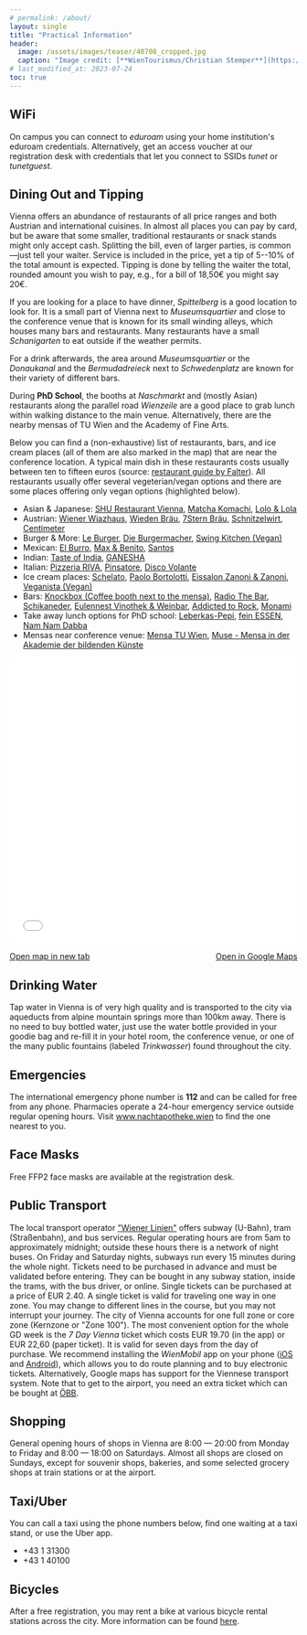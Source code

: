 ```yaml
---
# permalink: /about/
layout: single
title: "Practical Information"
header:
  image: /assets/images/teaser/40708_cropped.jpg
  caption: "Image credit: [**WienTourismus/Christian Stemper**](https://foto.wien.info/Bild/Imperial/45017)"
# last_modified_at: 2023-07-24
toc: true
---
```


## WiFi
On campus you can connect to <em>eduroam</em> using your home institution's eduroam credentials. 
Alternatively, get an access voucher at our registration desk with credentials that let you connect to SSIDs <em>tunet</em> or <em>tunetguest</em>.

## Dining Out and Tipping
Vienna offers an abundance of restaurants of all price ranges and both Austrian and international cuisines. In almost all places you can pay by card, but be aware that some smaller, traditional restaurants or snack stands might only accept cash. 
Splitting the bill, even of larger parties, is common&mdash;just tell your waiter.
Service is included in the price, yet a tip of 5--10% of the total amount is expected. 
Tipping is done by telling the waiter the total, rounded amount you wish to pay, e.g., for a bill of 18,50€ you might say 20€.

If you are looking for a place to have dinner, <em>Spittelberg</em> is a good location to look for.
It is a small part of Vienna next to <em>Museumsquartier</em> and close to the conference venue that is known for its small winding alleys, which houses many bars and restaurants.
Many restaurants have a small <em>Schanigarten</em> to eat outside if the weather permits.

For a drink afterwards, the area around <em>Museumsquartier</em> or the <em>Donaukanal</em> and the <em>Bermudadreieck</em> next to <em>Schwedenplatz</em> are known for their variety of different bars.

During <strong>PhD School</strong>, the booths at <em>Naschmarkt</em> and (mostly Asian) restaurants along the parallel road <em>Wienzeile</em> are a good place to grab lunch within walking distance to the main venue. Alternatively, there are the nearby mensas of TU Wien and the Academy of Fine Arts.

Below you can find a (non-exhaustive) list of restaurants, bars, and ice cream places (all of them are also marked in the map) that are near the conference location.
A typical main dish in these restaurants costs usually between ten to fifteen euros (source: <a href="https://www.falter.at/lokalfuehrer" target="_blank">restaurant guide by Falter</a>).
All restaurants usually offer several vegeterian/vegan options and there are some places offering only vegan options (highlighted below).

- Asian & Japanese: <a href="https://maps.app.goo.gl/H6A2ovDoVtDf9FdY8" target="_blank">SHU Restaurant Vienna</a>, <a href="https://maps.app.goo.gl/UGZzEKE246Ed99RY8" target="_blank">Matcha Komachi</a>, <a href="https://maps.app.goo.gl/KqK4idvnmBWsnPSc9" target="_blank">Lolo & Lola</a>
- Austrian: <a href="https://maps.app.goo.gl/dEYPwgJnmAy1Qmwt9" target="_blank">Wiener Wiazhaus</a>, <a href="https://maps.app.goo.gl/sNoD4d3hqHyCjoiZ6" target="_blank">Wieden Bräu</a>, <a href="https://maps.app.goo.gl/TQcZHxtk7YJXNcV28" target="_blank">7Stern Bräu</a>, <a href="https://maps.app.goo.gl/poP34GdC2JcfLZrB9" target="_blank">Schnitzelwirt</a>, <a href="https://maps.app.goo.gl/FoWu852oUfPYGzh99" target="_blank">Centimeter</a> 
- Burger & More: <a href="https://maps.app.goo.gl/H2j9fhAb2FHcTHWo8" target="_blank">Le Burger</a>, <a href="https://maps.app.goo.gl/7frDRu1CcCCGAMex6" target="_blank">Die Burgermacher</a>, <a href="https://maps.app.goo.gl/JAEU8KEjQkygoHws7" target="_blank">Swing Kitchen (Vegan)</a>
- Mexican: <a href="https://maps.app.goo.gl/QfiJxSfAiTDh1eVq7" target="_blank">El Burro</a>, <a href="https://maps.app.goo.gl/ysWL6yLR7JBBShpv9" target="_blank">Max & Benito</a>, <a href="https://maps.app.goo.gl/y5nERUd3PUbkeJz77 " target="_blank">Santos</a>
- Indian: <a href="https://maps.app.goo.gl/Vv3TfQuqiZWeSqif6" target="_blank">Taste of India</a>, <a href="https://maps.app.goo.gl/og9Mh8Ey3fZbNaXw9" target="_blank">GANESHA</a>
- Italian: <a href="https://maps.app.goo.gl/Kme7hu4JrZpFnvjX7" target="_blank">Pizzeria RIVA</a>, <a href="https://maps.app.goo.gl/P3zG9NJ7vMAVD7N3A" target="_blank">Pinsatore</a>, <a href="https://maps.app.goo.gl/MwPSu5f5SmKgKsZV6" target="_blank">Disco Volante</a>
- Ice cream places: <a href="https://maps.app.goo.gl/UFizywtqAoZPbn7FA" target="_blank">Schelato</a>, <a href="https://maps.app.goo.gl/GKhThxBjo9816jf36" target="_blank">Paolo Bortolotti</a>, <a href="https://maps.app.goo.gl/KA3wbB8FjhdRCoXQ6" target="_blank">Eissalon Zanoni & Zanoni</a>, <a href="https://maps.app.goo.gl/9iuu5XFGE9Zurcov9" target="_blank">Veganista (Vegan)</a>
- Bars: <a href="https://maps.app.goo.gl/VvtQ4PhQxpXHt51T8" target="_blank">Knockbox (Coffee booth next to the mensa)</a>, <a href="https://maps.app.goo.gl/FKph7w8synv5ZtTY6" target="_blank">Radio The Bar</a>, <a href="https://maps.app.goo.gl/qmmbjdkQfaYXCUwUA" target="_blank">Schikaneder</a>, <a href="https://maps.app.goo.gl/7NH1m8gnSoXaSsNq5" target="_blank">Eulennest Vinothek & Weinbar</a>, <a href="https://maps.app.goo.gl/N5ueE9tenCdb99QAA" target="_blank">Addicted to Rock</a>, <a href="https://maps.app.goo.gl/oxeL3yJWq3EQtbS19" target="_blank">Monami</a>
- Take away lunch options for PhD school: <a href="https://maps.app.goo.gl/BppY9Jrb7VhcsAA97" target="_blank">Leberkas-Pepi</a>, <a href="https://maps.app.goo.gl/bVVTSeLuhaGH9g9B9" target="_blank">fein ESSEN</a>, <a href="https://maps.app.goo.gl/2jRDHpSfusWpBb6r8" target="_blank">Nam Nam Dabba</a>
- Mensas near conference venue:  <a href="https://maps.app.goo.gl/gJtTPwaG7RZebMbHA" target="_blank">Mensa TU Wien</a>, <a href="https://maps.app.goo.gl/zPQQjm2dgW9BnzHR7" target="_blank">Muse - Mensa in der Akademie der bildenden Künste</a>



<iframe width="100%" height="500px" frameborder="0" allowfullscreen allow="geolocation" src="//umap.openstreetmap.de/en/map/gd-2024_60350?scaleControl=false&miniMap=false&scrollWheelZoom=true&zoomControl=true&editMode=disabled&moreControl=true&searchControl=null&tilelayersControl=false&embedControl=false&datalayersControl=true&onLoadPanel=none&captionBar=false&captionMenus=true&datalayers=a1863787-8ca2-442a-8516-dfbffb087ce4%2Ca3070f54-34cd-43b9-985c-a798972492b6%2Cc971f031-41c0-4077-be42-23e48d33ad66%2C75922f34-c366-4e26-93bd-0c0d9df2eb73%2C15383878-48e0-4e57-9ec5-fe384206c651%2Cd06dc05b-29fc-4a63-aaa7-0f49e26a68f5%2Cfbc27064-9ae2-40e2-9948-b81be340233d%2Cf7d4eaee-f28c-42f9-9a2c-69e4febd87bc%2Ce18b71d8-56d9-4f42-9571-15035d7eeabc%2Cfabe5705-7ee6-42ae-afa7-08f4df817469#15/48.1985/16.356"></iframe>
<p style="display: flex; justify-content: space-between;"><a href="//umap.openstreetmap.de/en/map/gd-2024_60350?scaleControl=false&miniMap=false&scrollWheelZoom=true&zoomControl=true&editMode=disabled&moreControl=true&searchControl=null&tilelayersControl=false&embedControl=false&datalayersControl=true&onLoadPanel=none&captionBar=false&captionMenus=true&datalayers=a1863787-8ca2-442a-8516-dfbffb087ce4%2Ca3070f54-34cd-43b9-985c-a798972492b6%2Cc971f031-41c0-4077-be42-23e48d33ad66%2C75922f34-c366-4e26-93bd-0c0d9df2eb73%2C15383878-48e0-4e57-9ec5-fe384206c651%2Cd06dc05b-29fc-4a63-aaa7-0f49e26a68f5%2Cfbc27064-9ae2-40e2-9948-b81be340233d%2Cf7d4eaee-f28c-42f9-9a2c-69e4febd87bc%2Ce18b71d8-56d9-4f42-9571-15035d7eeabc%2Cfabe5705-7ee6-42ae-afa7-08f4df817469#15/48.1985/16.356&captionControl=null&editinosmControl=false&starControl=false" target="_blank">Open map in new tab</a>
<a href="https://www.google.com/maps/d/viewer?mid=1kjcvBD7QXbCGXXQTKEoB3_48dFYmCp0" target="_blank">Open in Google Maps</a></p>

## Drinking Water
Tap water in Vienna is of very high quality and is transported to the city via aqueducts from alpine mountain springs more than 100km away. There is no need to buy bottled water, just use the  water bottle provided in your goodie bag and re-fill it in your hotel room, the conference venue, or one of the many public fountains (labeled <em>Trinkwasser</em>) found throughout the city.


## Emergencies
The international emergency phone number is <strong>112</strong> and can be called for free from any phone.
Pharmacies operate a 24-hour emergency service outside regular opening hours. Visit <a href="https://www.nachtapotheke.wien" target="_blank">www.nachtapotheke.wien</a> to find the one nearest to you. 


## Face Masks
Free FFP2 face masks are available at the registration desk.

## Public Transport
The local transport operator <a href="https://www.wienerlinien.at/web/wl-en" target="_blank">"Wiener Linien"</a> offers subway (U-Bahn), tram (Straßenbahn), and bus services. Regular operating hours are from 5am to approximately midnight; outside these hours there is a network of night buses. On Friday and Saturday nights, subways run every 15 minutes during the whole night. 
Tickets need to be purchased in advance and must be validated before entering. They can be bought in any subway station, inside the trams, with the bus driver, or online.
Single tickets can be purchased at a price of EUR 2.40. A single ticket is valid for traveling one way in one zone. You may change to different lines in the course, but you may not interrupt your journey. The city of Vienna accounts for one full zone or core zone (Kernzone or "Zone 100").
The most convenient option for the whole GD week is the <em>7 Day Vienna</em> ticket which costs EUR 19.70 (in the app) or EUR 22,60 (paper ticket). It is valid for seven days from the day of purchase.
We recommend installing the <em>WienMobil</em> app on your phone ([iOS](https://apps.apple.com/at/app/wienmobil/id1107918142) and [Android](https://play.google.com/store/apps/details?id=at.wienerlinien.wienmobillab&hl=de_AT&gl=US)), which allows you to do route planning and to buy electronic tickets. 
Alternatively, Google maps has support for the Viennese transport system. Note that to get to the airport, you need an extra ticket which can be bought at <a href="https://shop.oebbtickets.at/en/ticket" target="_blank" class="external-link-new-window">ÖBB</a>.


## Shopping
General opening hours of shops in Vienna are 8:00 &mdash; 20:00 from Monday to Friday and 8:00 &mdash; 18:00 on Saturdays. Almost all shops are closed on Sundays, except for souvenir shops, bakeries, and some selected grocery shops at train stations or at the airport.

## Taxi/Uber
You can call a taxi using the phone numbers below, find one waiting at a taxi stand, or use the Uber app.
- +43 1 31300
- +43 1 40100

## Bicycles
After a free registration, you may rent a bike at various bicycle rental stations across the city. More information can be found [here](https://www.wien.info/en/lifestyle-scene/sports/cycling/bicycle-rentals-341248).



